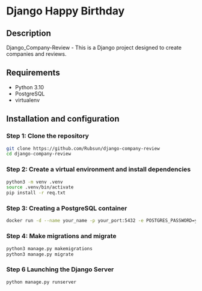 # Django Happy Birthday

## Description
Django_Company-Review - This is a Django project designed to create companies and reviews.

## Requirements
- Python 3.10
- PostgreSQL
- virtualenv

## Installation and configuration

### Step 1: Clone the repository
```bash
git clone https://github.com/Rubsun/django-company-review
cd django-company-review
```

### Step 2: Create a virtual environment and install dependencies
```bash
python3 -m venv .venv
source .venv/bin/activate
pip install -r req.txt
```

### Step 3: Creating a PostgreSQL container
```bash
docker run -d --name your_name -p your_port:5432 -e POSTGRES_PASSWORD=your_password -e POSTGRES_USER=your_user -e POSTGRES_DB=your_db  postgres
```

### Step 4: Make migrations and migrate
```bash
python3 manage.py makemigrations
python3 manage.py migrate
```

### Step 6 Launching the Django Server
```bash
python manage.py runserver
```